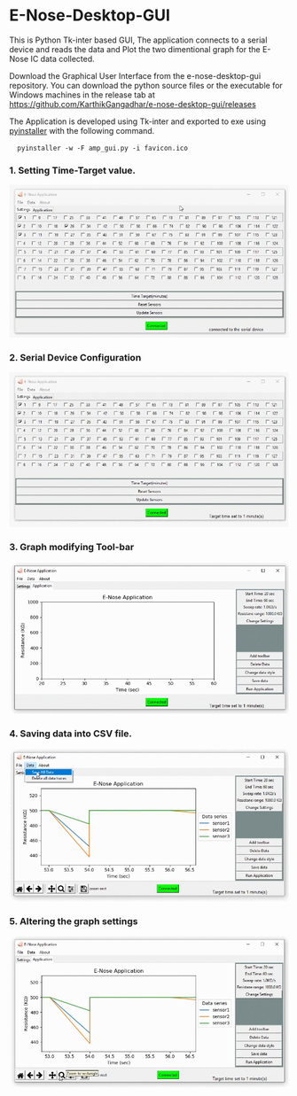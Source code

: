 # E-Nose-Desktop-GUI

This is Python Tk-inter based GUI, The application connects to a serial device and reads the data and Plot the two dimentional graph for the E-Nose IC data collected.

Download the Graphical User Interface from the e-nose-desktop-gui repository. You can download the python source files or the executable for Windows machines in the release tab at https://github.com/KarthikGangadhar/e-nose-desktop-gui/releases

The Application is developed using Tk-inter and exported to exe using [pyinstaller](https://www.youtube.com/watch?v=lOIJIk_maO4) with the following command.

```
  pyinstaller -w -F amp_gui.py -i favicon.ico
```



### 1. Setting Time-Target value.

<p align="left">
  <img  src="./images/1.gif">
</p>  


### 2. Serial Device Configuration

<p align="left">
  <img  src="./images/2.gif">
</p>  


### 3. Graph modifying Tool-bar

<p align="left">
  <img  src="./images/3.gif">
</p>  


### 4. Saving data into CSV file.

<p align="left">
  <img  src="./images/4.gif">
</p>  


### 5. Altering the graph settings

<p align="left">
  <img  src="./images/5.gif">
</p>  

